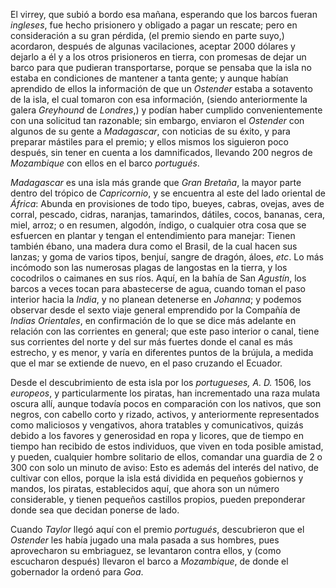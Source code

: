 El virrey, que subió a bordo esa mañana, esperando que los barcos fueran _ingleses_, fue hecho prisionero y obligado a pagar un rescate; pero en consideración a su gran pérdida, (el premio siendo en parte suyo,) acordaron, después de algunas vacilaciones, aceptar 2000 dólares y dejarlo a él y a los otros prisioneros en tierra, con promesas de dejar un barco para que pudieran transportarse, porque se pensaba que la isla no estaba en condiciones de mantener a tanta gente; y aunque habían aprendido de ellos la información de que un _Ostender_ estaba a sotavento de la isla, el cual tomaron con esa información, (siendo anteriormente la galera _Greyhound_ de _Londres_,) y podían haber cumplido convenientemente con una solicitud tan razonable; sin embargo, enviaron el _Ostender_ con algunos de su gente a _Madagascar_, con noticias de su éxito, y para preparar mástiles para el premio; y ellos mismos los siguieron poco después, sin tener en cuenta a los damnificados, llevando 200 negros de _Mozambique_ con ellos en el barco _portugués_.

_Madagascar_ es una isla más grande que _Gran Bretaña_, la mayor parte dentro del trópico de _Capricornio_, y se encuentra al este del lado oriental de _África_: Abunda en provisiones de todo tipo, bueyes, cabras, ovejas, aves de corral, pescado, cidras, naranjas, tamarindos, dátiles, cocos, bananas, cera, miel, arroz; o en resumen, algodón, índigo, o cualquier otra cosa que se esfuercen en plantar y tengan el entendimiento para manejar: Tienen también ébano, una madera dura como el Brasil, de la cual hacen sus lanzas; y goma de varios tipos, benjuí, sangre de dragón, áloes, _etc_. Lo más incómodo son las numerosas plagas de langostas en la tierra, y los cocodrilos o caimanes en sus ríos. Aquí, en la bahía de San _Agustín_, los barcos a veces tocan para abastecerse de agua, cuando toman el paso interior hacia la _India_, y no planean detenerse en _Johanna_; y podemos observar desde el sexto viaje general emprendido por la Compañía de _Indias Orientales_, en confirmación de lo que se dice más adelante en relación con las corrientes en general; que este paso interior o canal, tiene sus corrientes del norte y del sur más fuertes donde el canal es más estrecho, y es menor, y varía en diferentes puntos de la brújula, a medida que el mar se extiende de nuevo, en el paso cruzando el Ecuador.

Desde el descubrimiento de esta isla por los _portugueses, A. D._ 1506, los _europeos_, y particularmente los piratas, han incrementado una raza mulata oscura allí, aunque todavía pocos en comparación con los nativos, que son negros, con cabello corto y rizado, activos, y anteriormente representados como maliciosos y vengativos, ahora tratables y comunicativos, quizás debido a los favores y generosidad en ropa y licores, que de tiempo en tiempo han recibido de estos individuos, que viven en toda posible amistad, y pueden, cualquier hombre solitario de ellos, comandar una guardia de 2 o 300 con solo un minuto de aviso: Esto es además del interés del nativo, de cultivar con ellos, porque la isla está dividida en pequeños gobiernos y mandos, los piratas, establecidos aquí, que ahora son un número considerable, y tienen pequeños castillos propios, pueden preponderar donde sea que decidan ponerse de lado.

Cuando _Taylor_ llegó aquí con el premio _portugués_, descubrieron que el _Ostender_ les había jugado una mala pasada a sus hombres, pues aprovecharon su embriaguez, se levantaron contra ellos, y (como escucharon después) llevaron el barco a _Mozambique_, de donde el gobernador la ordenó para _Goa_.
